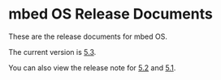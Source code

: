 # mbed OS Release Documents

These are the release documents for mbed OS.

The current version is [5.3](5_3/release_note.md).

You can also view the release note for [5.2](5_2/release_note.md) and [5.1](5_1/release.md).
